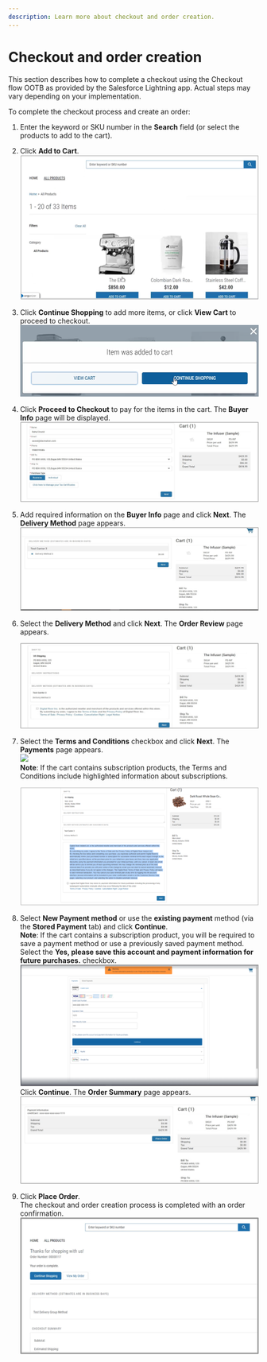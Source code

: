 ```yaml
---
description: Learn more about checkout and order creation.
---
```


# Checkout and order creation

This section describes how to complete a checkout using the Checkout flow OOTB as provided by the Salesforce Lightning app. Actual steps may vary depending on your implementation.

To complete the checkout process and create an order:

1. Enter the keyword or SKU number in the **Search** field (or select the products to add to the cart).
2. Click **Add to Cart**.\
   &#x20;![](<../.gitbook/assets/Add to cart.png>)&#x20;
3. Click **Continue Shopping** to add more items, or click **View Cart** to proceed to checkout. \
   ![](<../.gitbook/assets/Checkout 2.PNG>)&#x20;
4. Click **Proceed to Checkout** to pay for the items in the cart. The **Buyer Info** page will be displayed.  \
   ![](<../.gitbook/assets/Proceed to checkout 2.png>)&#x20;
5. Add required information on the **Buyer Info** page and click **Next**. The **Delivery Method** page appears. \
   ![](<../.gitbook/assets/Delivery method page.jpg>)&#x20;
6.  Select the **Delivery Method** and click **Next**. The **Order Review** page appears.

    &#x20;![](<../.gitbook/assets/Order review page.jpg>)&#x20;
7.  Select the **Terms and Conditions** checkbox and click **Next**. The **Payments** page appears. \
    ![](<../.gitbook/assets/Terms and conditions\_payment page.png>) \
    **Note**: If the cart contains subscription products, the Terms and Conditions include highlighted information about subscriptions.

    ![](<../.gitbook/assets/Order acceptance.png>)
8. Select **New Payment method** or use the **existing payment** method (via the **Stored Payment** tab) and click **Continue**. \
   **Note**: If the cart contains a subscription product, you will be required to save a payment method or use a previously saved payment method. Select the **Yes, please save this account and payment information for future purchases.** checkbox. \
   ![](<../.gitbook/assets/Save payment option.png>)\
   Click **Continue**. The **Order Summary** page appears. \
   ![](<../.gitbook/assets/Order summary page.jpg>)&#x20;
9. Click **Place Order**.\
   &#x20;The checkout and order creation process is completed with an order confirmation. \
   ![](<../.gitbook/assets/Order confirmation.png>)&#x20;

